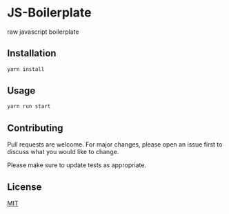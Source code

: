 # JS-Boilerplate

raw javascript boilerplate 

## Installation
 

```bash
yarn install
```

## Usage

```bash
yarn run start
```


## Contributing
Pull requests are welcome. For major changes, please open an issue first to discuss what you would like to change.

Please make sure to update tests as appropriate.

## License
[MIT](https://choosealicense.com/licenses/mit/)